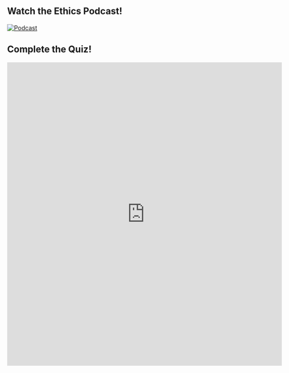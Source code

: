 ## Watch the Ethics Podcast!

[![Podcast](http://img.youtube.com/vi/dTdep5M2zNc/0.jpg)](http://www.youtube.com/watch?v=dTdep5M2zNc "Video Title")

## Complete the Quiz!
<iframe src="https://docs.google.com/forms/d/e/1FAIpQLScvQC2Mz6NHJU4qdruvI56TTkF9f679y43xl25XhkzjKZ6kLQ/viewform?embedded=true" width="640" height="708" frameborder="0" marginheight="0" marginwidth="0">Loading…</iframe>

